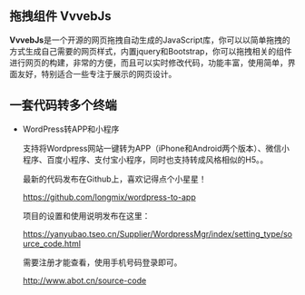 ## 拖拽组件 VvvebJs

 **VvvebJs**是一个开源的网页拖拽自动生成的JavaScript库，你可以以简单拖拽的方式生成自己需要的网页样式，内置jquery和Bootstrap，你可以拖拽相关的组件进行网页的构建，非常的方便，而且可以实时修改代码，功能丰富，使用简单，界面友好，特别适合一些专注于展示的网页设计。

## 一套代码转多个终端

+ WordPress转APP和小程序

  支持将Wordpress网站一键转为APP（iPhone和Android两个版本）、微信小程序、百度小程序、支付宝小程序，同时也支持转成风格相似的H5。。

  最新的代码发布在Github上，喜欢记得点个小星星！

  https://github.com/longmix/wordpress-to-app

  项目的设置和使用说明发布在这里：

  https://yanyubao.tseo.cn/Supplier/WordpressMgr/index/setting_type/source_code.html

  需要注册才能查看，使用手机号码登录即可。

  

  http://www.abot.cn/source-code